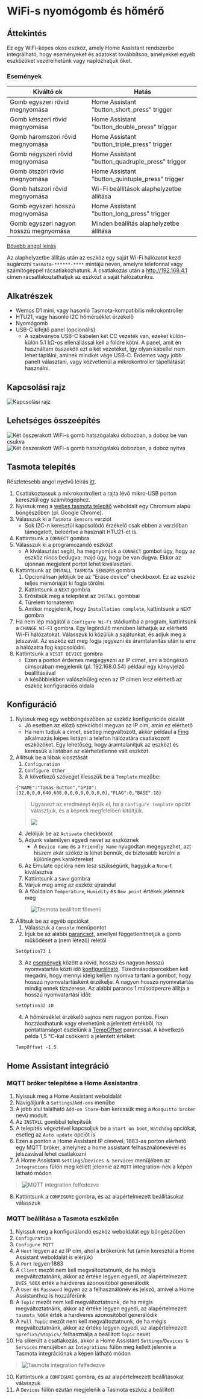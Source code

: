# WiFi-s nyomógomb és hőmérő

## Áttekintés
Ez egy WiFi-képes okos eszköz, amely Home Assistant rendszerbe integrálható, hogy eseményeket és adatokat továbbítson, amelyekkel egyéb eszközöket vezérelhetünk vagy naplózhatjuk őket.

### Események
|Kiváltó ok                            |Hatás                                          |
|--------------------------------------|-----------------------------------------------|
|Gomb egyszeri rövid megnyomása        |Home Assistant "button_short_press" trigger    |
|Gomb kétszeri rövid megnyomása        |Home Assistant "button_double_press" trigger   |
|Gomb háromszori rövid megnyomása      |Home Assistant "button_triple_press" trigger   |
|Gomb négyszeri rövid megnyomása       |Home Assistant "button_quadruple_press" trigger|
|Gomb ötszöri rövid megnyomása         |Home Assistant "button_quintuple_press" trigger|
|Gomb hatszori rövid megnyomása        |Wi-Fi beállítások alaphelyzetbe állítása       |
|Gomb egyszeri hosszú megnyomása       |Home Assistant "button_long_press" trigger     |
|Gomb egyszeri nagyon hosszú megnyomása|Minden beállítás alaphelyzetbe állítása        |

[Bővebb angol leírás](https://tasmota.github.io/docs/Buttons-and-Switches/#multi-press-functions)

Az alaphelyzetbe állítás után az eszköz egy saját Wi-Fi hálózatot kezd sugározni `tasmota-******-****` mintájú néven, amelyre telefonnal vagy számítógéppel rácsatlakozhatunk. A csatlakozás után a http://192.168.4.1 címen rácsatlakoztathatjuk az eszközt a saját hálózatunkra.

## Alkatrészek
- Wemos D1 mini, vagy hasonló Tasmota-kompatibilis mikrokontroller
- HTU21, vagy hasonló I2C hőmérséklet érzékelő
- Nyomógomb
- USB-C kifejtő panel (opcionális)
    - A szabványos USB-C kábelen két CC vezeték van, ezeket külön-külön 5.1 kΩ-os ellenállással kell a földre kötni. A panel, amit én használtam összeköti ezt a két vezetéket, így olyan kábellel nem lehet táplálni, aminek mindkét vége USB-C. Érdemes vagy jobb panelt választani, vagy közvetlenül a mikrokontroller tápellátását használni.

## Kapcsolási rajz
![Kapcsolási rajz](schematic.svg)

## Lehetséges összeépítés
![Két összerakott WiFi-s gomb hatszögalakú dobozban, a doboz be van csukva](buttons_closed.jpg)
![Két összerakott WiFi-s gomb hatszögalakú dobozban, a doboz nyitva](buttons_open.jpg)

## Tasmota telepítés

Részletesebb angol nyelvű leírás [itt](https://tasmota.github.io/docs/Getting-Started/).

1. Csatlakoztassuk a mikrokontrollert a rajta lévő mikro-USB porton keresztül egy számítógéphez.
2. Nyissuk meg a [webes tasmota telepítő](https://tasmota.github.io/install/) weboldalt egy Chromium alapú böngészőben (pl. Google Chrome).
3. Válasszuk ki a `Tasmota Sensors` verziót
    - Sok I2C-n keresztül kapcsolódó érzékelő csak ebben a verzióban támogatott, beleértve a használt HTU21-et is.
4. Kattintsunk a `CONNECT` gombra
5. Válasszuk ki a programozandó eszközt
    - A kiválasztást segíti, ha megnyomjuk a `CONNECT` gombot úgy, hogy az eszköz nincs bedugva, majd úgy, hogy be van dugva. Ekkor az újonnan megjelent portot lehet kiválasztani.
6. Kattintsunk az `INSTALL TASMOTA SENSORS` gombra
    1. Opcionálisan jelöljük be az "Erase device" checkboxot. Ez az eszköz teljes memóriáját ki fogja törölni
    2. Kattintsunk a `NEXT` gombra
    3. Erősítsük meg a telepítést az `INSTALL` gombbal
    4. Türelem tornaterem
    6. Amikor megjelenik, hogy `Installation complete`, kattintsunk a `NEXT` gombra
7. Ha nem lép magától a `Configure Wi-Fi` stádiumba a program, kattintsunk a `CHANGE WI-FI` gombra. Egy legördülő menüben láthatjuk az elérhető Wi-Fi hálózatokat. Válasszuk ki közülük a sajátunkat, és adjuk meg a jelszavát. Az eszköz ezt meg fogja jegyezni és áramtalanítás után is erre a hálózatra fog kapcsolódni.
8. Kattintsunk a `VISIT DEVICE` gombra
    - Ezen a ponton érdemes megjegyezni az IP címet, ami a böngésző címsorában megjelenik (pl. 192.168.0.54) például egy könyvjelző beállításával
    - A későbbiekben valószínűleg ezen az IP címen lesz elérhető az eszköz konfigurációs oldala

## Konfiguráció

1. Nyissuk meg egy webböngészőben az eszköz konfigurációs oldalát
    - Jó esetben az előző szekcióból megvan az IP cím, amin ez elérhető
    - Ha nem tudjuk a címet, esetleg megváltozott, akkor például a [Fing](https://play.google.com/store/apps/details?id=com.overlook.android.fing) alkalmazás képes listázni a telefon hálózatára csatlakozott eszközöket. Egy lehetőség, hogy áramtalanítjuk az eszközt és keressük a listában az elérhetetlenné vált eszközt.
2. Állítsuk be a lábak kiosztását
    1. `Configuration`
    2. `Configure Other`
    3. A következő szöveget illesszük be a `Template` mezőbe:
    ```
    {"NAME":"Tamas-Button","GPIO":[32,0,0,0,640,608,0,0,0,0,0,0,0,0],"FLAG":0,"BASE":18}
    ```
    > Ugyanezt az eredményt érjük el, ha a `Configure Template` opciót választjuk, és a képnek megfelelően kitöltjük.
    >
    > ![](template.png)
    4. Jelöljük be az `Activate` checkboxot
    5. Adjunk valamilyen egyedi nevet az eszköznek
        - A `Device name` és a `Friendly Name` nyugodtan megegyezhet, azt hiszem akár szóköz is lehet bennük, de biztosabb kerülni a különleges karaktereket
    6. Az Emulate opcióra nem lesz szükségünk, hagyjuk a `None`-t kiválasztva
    7. Kattintsunk a `Save` gombra
    8. Várjuk meg amíg az eszköz újraindul
    9. A főoldalon `Temperature`,  `Humidity` és `Dew point` értékek jelennek meg
    > ![Tasmota beállított főmenü](tasmota-main-menu.png)
3. Állítsuk be az egyéb opciókat
    1. Válasszuk a `Console` menüpontot
    2. Írjuk be az alábbi [parancsot](https://tasmota.github.io/docs/Commands/#setoption73), amellyel függetleníthetjük a gomb működését a (nem létező) relétől
    ```
    SetOption73 1
    ```
    3. Az [események](#események) között a rövid, hosszú és nagyon hosszú nyomvatartás közti idő [konfigurálható](https://tasmota.github.io/docs/Commands/#setoption32). Tizedmásodpercekben kell megadni, hogy mennyi ideig kelljen nyomva tartani a gombot, hogy hosszú nyomvatartásként érzékelje. A nagyon hosszú nyomvatartás mindig ennek tízszerese. Az alábbi parancs 1 másodpercre állítja a hosszú nyomvatartási időt:
    ```
    SetOption32 10
    ```
    4. A hőmérséklet érzékelő sajnos nem nagyon pontos. Fixen hozzáadhatunk vagy elvehetünk a jelentett értékből, ha pontatlanságot észlelünk a [TempOffset](https://tasmota.github.io/docs/Commands/#tempoffset) parancssal. A következő példa 1,5 °C-kal csökkenti a jelentett értéket:
    ```
    TempOffset -1.5
    ```

## Home Assistant integráció

### MQTT bróker telepítése a Home Assistantra
1. Nyissuk meg a Home Assistant weboldalát
2. Navigáljunk a `Settings`/`Add-ons` menübe
3. A jobb alul található `Add-on Store`-ban keressük meg a `Mosquitto broker` nevű modult.
4. Az `INSTALL` gombbal telepítsük
5. A telepítés végeztével kapcsoljuk be a `Start on boot`, `Watchdog` opciókat, esetleg az `Auto update` opciót is
6. Ezen a ponton a Home Assistant IP címével, 1883-as porton elérhető egy MQTT bróker, amelyhez a home assistant felhasználónevével és jelszavával lehet csatlakozni
7. A Home Assistant `Settings`/`Devices & Services` menüjében az `Integrations` fülön meg kellett jelennie az `MQTT` integration-nek a képen látható módon
>![MQTT integration felfedezve](mqtt_integration.png)
8. Kattintsunk a `CONFIGURE` gombra, és az alapértelmezett beállításokat válasszuk

### MQTT beállítása a Tasmota eszközön
1. Nyissuk meg a konfigurálandó eszköz weboldalát egy böngészőben
2. `Configuration`
3. `Configure MQTT`
4. A `Host` legyen az az IP cím, ahol a brókerünk fut (amin keresztül a Home Assistant weboldalát is elérjük)
5. A `Port` legyen 1883
6. A `Client` mezőt nem kell megváltoztatnunk, de ha mégis megváltoztatnánk, akkor az értéke legyen egyedi, az alapértelmezett `DVES_%06X` érték a hardveres azonosítóból generálódik
6. A `User` és `Password` legyen az a felhasználónév és jelszó, amivel a Home Assistanthoz is hozzáférünk
7. A `Topic` mezőt nem kell megváltoztatnunk, de ha mégis megváltoztatnánk, akkor az értéke legyen egyedi, az alapértelmezett `tasmota_%06X` érték a hardveres azonosítóból generálódik
8. A `Full Topic` mezőt nem kell megváltoztatnunk, de ha mégis megváltoztatnánk, akkor az értéke legyen egyedi, az alapértelmezett `%prefix%/%topic%/` felhasználja a beállított `Topic` nevet
9. Ha sikerült a csatlakozás, akkor a Home Assistant `Settings`/`Devices & Services` menüjében az `Integrations` fülön meg kellett jelennie a Tasmota integrációnak a képen látható módon
> ![Tasmota integration felfedezve](tasmota_integration.png)
10. Kattintsunk a `CONFIGURE` gombra, és az alapértelmezett beállításokat válasszuk
11. A `Devices` fülön ezután megjelenik a Tasmota eszköz a beállított